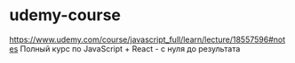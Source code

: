 # udemy-course
https://www.udemy.com/course/javascript_full/learn/lecture/18557596#notes
Полный курс по JavaScript + React - с нуля до результата
